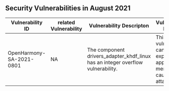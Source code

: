 ## Security Vulnerabilities in August 2021


| Vulnerability ID | related Vulnerability | Vulnerability Descripton | Vulnerability Impact | affected versions | affected projects| fix link | reference |
| -------- |-------- | -------- | -------- | ----------- | ----------- | -------- | ------- |
|OpenHarmony-SA-2021-0801 | NA | The component drivers_adapter_khdf_linux has an integer overflow vulnerability.| This vulnerability can be exploited to apply large memory, causing Dos attacks.|OpenHarmony_1.0.1_release|drivers_adapter_khdf_linux| [Link](https://gitee.com/openharmony/drivers_adapter_khdf_linux/pulls/28/files) |Reported by OpenHarmony Team|
